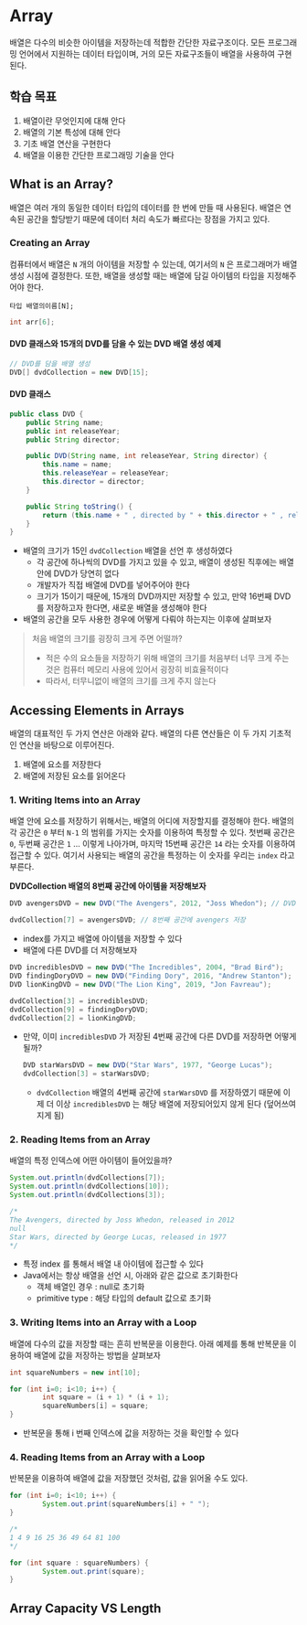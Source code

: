 # Array

  배열은 다수의 비슷한 아이템을 저장하는데 적합한 간단한 자료구조이다. 모든 프로그래밍 언어에서 지원하는 데이터 타입이며, 거의 모든 자료구조들이 배열을 사용하여 구현된다.

## 학습 목표

1. 배열이란 무엇인지에 대해 안다
2. 배열의 기본 특성에 대해 안다
3. 기초 배열 연산을 구현한다
4. 배열을 이용한 간단한 프로그래밍 기술을 안다

## What is an Array?

  배열은 여러 개의 동일한 데이터 타입의 데이터를 한 번에 만들 때 사용된다. 배열은 연속된 공간을 할당받기 때문에 데이터 처리 속도가 빠르다는 장점을 가지고 있다.



### Creating an Array

  컴퓨터에서 배열은 `N` 개의 아이템을 저장할 수 있는데, 여기서의 `N` 은 프로그래머가 배열 생성 시점에 결정한다. 또한, 배열을 생성할 때는 배열에 담길 아이템의 타입을 지정해주어야 한다.

```
타입 배열의이름[N];
```

```java
int arr[6];
```



#### DVD 클래스와 15개의 DVD를 담을 수 있는 DVD 배열 생성 예제

```java
// DVD를 담을 배열 생성
DVD[] dvdCollection = new DVD[15];
```

#### DVD 클래스

```java
public class DVD {
    public String name;
    public int releaseYear;
    public String director;

    public DVD(String name, int releaseYear, String director) {
        this.name = name;
        this.releaseYear = releaseYear;
        this.director = director;
    }

    public String toString() {
        return (this.name + " , directed by " + this.director + " , released in " + this.releaseYear);
    }
}
```

- 배열의 크기가 15인 `dvdCollection` 배열을 선언 후 생성하였다
  - 각 공간에 하나씩의 DVD를 가지고 있을 수 있고, 배열이 생성된 직후에는 배열 안에 DVD가 당연히 없다
  - 개발자가 직접 배열에 DVD를 넣어주어야 한다
  - 크기가 15이기 때문에, 15개의 DVD까지만 저장할 수 있고, 만약 16번째 DVD를 저장하고자 한다면, 새로운 배열을 생성해야 한다
- 배열의 공간을 모두 사용한 경우에 어떻게 다뤄야 하는지는 이후에 살펴보자

> 처음 배열의 크기를 굉장히 크게 주면 어떨까?
>
> - 적은 수의 요소들을 저장하기 위해 배열의 크기를 처음부터 너무 크게 주는 것은 컴퓨터 메모리 사용에 있어서 굉장히 비효율적이다
> - 따라서, 터무니없이 배열의 크기를 크게 주지 않는다



## Accessing Elements in Arrays

  배열의 대표적인 두 가지 연산은 아래와 같다. 배열의 다른 연산들은 이 두 가지 기초적인 연산을 바탕으로 이루어진다.

1. 배열에 요소를 저장한다
2. 배열에 저장된 요소를 읽어온다



### 1. Writing Items into an Array

  배열 안에 요소를 저장하기 위해서는, 배열의 어디에 저장할지를 결정해야 한다. 배열의 각 공간은 `0` 부터 `N-1` 의 범위를 가지는 숫자를 이용하여 특정할 수 있다. 첫번째 공간은 `0`, 두번째 공간은 `1` ... 이렇게 나아가며, 마지막 15번째 공간은 `14` 라는 숫자를 이용하여 접근할 수 있다. 여기서 사용되는 배열의 공간을 특정하는 이 숫자를 우리는 `index` 라고 부른다.

**DVDCollection 배열의 8번째 공간에 아이템을 저장해보자**

```java
DVD avengersDVD = new DVD("The Avengers", 2012, "Joss Whedon"); // DVD 객체 생성

dvdCollection[7] = avengersDVD; // 8번째 공간에 avengers 저장
```

- index를 가지고 배열에 아이템을 저장할 수 있다
- 배열에 다른 DVD를 더 저장해보자

```java
DVD incrediblesDVD = new DVD("The Incredibles", 2004, "Brad Bird");
DVD findingDoryDVD = new DVD("Finding Dory", 2016, "Andrew Stanton");
DVD lionKingDVD = new DVD("The Lion King", 2019, "Jon Favreau");

dvdCollection[3] = incrediblesDVD;
dvdCollection[9] = findingDoryDVD;
dvdCollection[2] = lionKingDVD;
```



- 만약, 이미 `incrediblesDVD` 가 저장된 4번째 공간에 다른 DVD를 저장하면 어떻게 될까?

  ```java
  DVD starWarsDVD = new DVD("Star Wars", 1977, "George Lucas");
  dvdCollection[3] = starWarsDVD;
  ```

  - `dvdCollection` 배열의 4번째 공간에 `starWarsDVD` 를 저장하였기 때문에 이제 더 이상 `incrediblesDVD` 는 해당 배열에 저장되어있지 않게 된다 (덮어쓰여지게 됨)

### 2. Reading Items from an Array

  배열의 특정 인덱스에 어떤 아이템이 들어있을까?

```java
System.out.println(dvdCollections[7]);
System.out.println(dvdCollections[10]);
System.out.println(dvdCollections[3]);

/*
The Avengers, directed by Joss Whedon, released in 2012
null
Star Wars, directed by George Lucas, released in 1977
*/
```

- 특정 index 를 통해서 배열 내 아이템에 접근할 수 있다
- Java에서는 항상 배열을 선언 시, 아래와 같은 값으로 초기화한다
  - 객체 배열인 경우 : null로 초기화
  - primitive type : 해당 타입의 default 값으로 초기화



### 3. Writing Items into an Array with a Loop

  배열에 다수의 값을 저장할 때는 흔히 반복문을 이용한다. 아래 예제를 통해 반복문을 이용하여 배열에 값을 저장하는 방법을 살펴보자

```java
int squareNumbers = new int[10];

for (int i=0; i<10; i++) {
		int square = (i + 1) * (i + 1);
		squareNumbers[i] = square;
}
```

- 반복문을 통해 i 번째 인덱스에 값을 저장하는 것을 확인할 수 있다



### 4. Reading Items from an Array with a Loop

  반복문을 이용하여 배열에 값을 저장했던 것처럼, 값을 읽어올 수도 있다.

```java
for (int i=0; i<10; i++) {
		System.out.print(squareNumbers[i] + " ");
}

/*
1 4 9 16 25 36 49 64 81 100
*/
```

```java
for (int square : squareNumbers) {
		System.out.print(square);
}
```



## Array Capacity VS Length

















